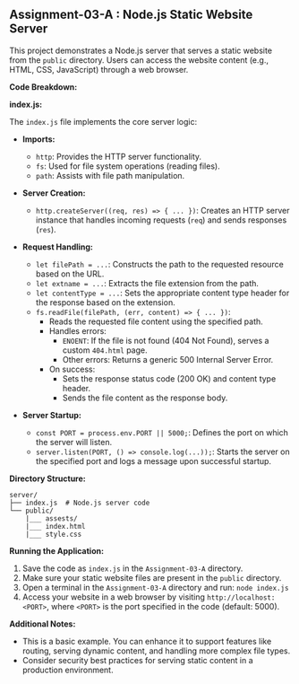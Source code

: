## Assignment-03-A : Node.js Static Website Server

This project demonstrates a Node.js server that serves a static website from the `public` directory. Users can access the website content (e.g., HTML, CSS, JavaScript) through a web browser.

**Code Breakdown:**

**index.js:**

The `index.js` file implements the core server logic:

- **Imports:**

  - `http`: Provides the HTTP server functionality.
  - `fs`: Used for file system operations (reading files).
  - `path`: Assists with file path manipulation.

- **Server Creation:**

  - `http.createServer((req, res) => { ... })`: Creates an HTTP server instance that handles incoming requests (`req`) and sends responses (`res`).

- **Request Handling:**

  - `let filePath = ...`: Constructs the path to the requested resource based on the URL.
  - `let extname = ...`: Extracts the file extension from the path.
  - `let contentType = ...`: Sets the appropriate content type header for the response based on the extension.
  - `fs.readFile(filePath, (err, content) => { ... })`:
    - Reads the requested file content using the specified path.
    - Handles errors:
      - `ENOENT`: If the file is not found (404 Not Found), serves a custom `404.html` page.
      - Other errors: Returns a generic 500 Internal Server Error.
    - On success:
      - Sets the response status code (200 OK) and content type header.
      - Sends the file content as the response body.

- **Server Startup:**
  - `const PORT = process.env.PORT || 5000;`: Defines the port on which the server will listen.
  - `server.listen(PORT, () => console.log(...));`: Starts the server on the specified port and logs a message upon successful startup.

**Directory Structure:**

```
server/
├── index.js  # Node.js server code
└── public/
    |___ assests/
    |___ index.html
    |___ style.css
```

**Running the Application:**

1. Save the code as `index.js` in the `Assignment-03-A` directory.
2. Make sure your static website files are present in the `public` directory.
3. Open a terminal in the `Assignment-03-A` directory and run: `node index.js`
4. Access your website in a web browser by visiting `http://localhost:<PORT>`, where `<PORT>` is the port specified in the code (default: 5000).

**Additional Notes:**

- This is a basic example. You can enhance it to support features like routing, serving dynamic content, and handling more complex file types.
- Consider security best practices for serving static content in a production environment.

